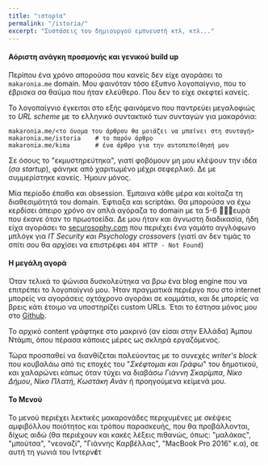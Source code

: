 ```yaml
---
title: "ιστορία"
permalink: "/istoria/"
excerpt: "Συστάσεις του δημιουργού εμπνευστή κτλ, κτλ..."
---
```


#### Αόριστη ανάγκη προσμονής και γενικού build up

Περίπου ένα χρόνο απορούσα που κανείς δεν είχε αγοράσει το `makaronia.me` domain. Μου φαινόταν τόσο έξυπνο λογοπαίγνιο, που το έβρισκα σα θαύμα που ήταν ελεύθερο. Που δεν το είχε σκεφτεί κανείς.

Το λογοπαίγνιο έγκειται στο εξής φαινόμενο που παντρεύει μεγαλοφιώς το *URL scheme* με το ελληνικό συντακτικό των συνταγών για μακαρόνια:

```
makaronia.me/<το όνομα του άρθρου θα μοιάζει να μπαίνει στη συνταγή>
makaronia.me/istoria	# το παρόν άρθρο
makaronia.me/kima		# ένα άρθρο για την αυτοπεποίθησή μου
```

Σε όσους το "εκμυστηρεύτηκα", γιατί φοβόμουν μη μου κλέψουν την ιδέα (*σα startup*), φάνηκε από χαριτωμένο μέχρι σεφερλικό. Δε με συμμερίστηκε κανείς. Ήμουν μόνος.

Μία περίοδο έπαθα και obsession. Έμπαινα κάθε μέρα και κοίταζα τη διαθεσιμότητά του domain. Έφτιαξα και scriptάκι. Θα μπορούσα να έχω κερδίσει άπειρο χρόνο αν απλά αγόραζα το domain με τα 5-6 ευρά που έκανε όταν το πρωοτοείδα. Δε μου ήταν και άγνωστη διαδικασία, ήδη είχα αγοράσει το [securosophy.com](https://securosophy.com) που περιέχει ένα γαμάτο αγγλόφωνο μπλόγκ για *IT Security και Psychology crossovers* (γιατί αν δεν τιμάς το σπίτι σου θα αρχίσει να επιστρέφει `404 HTTP - Not Found`) 

#### Η μεγάλη αγορά

Όταν τελικά το ψώνισα δυσκολεύτηκα να βρω ένα blog engine που να επιτρέπει το λογοπαίγνιό μου. Ήταν πραγματικά περιέργο που στο internet μπορείς να αγοράσεις οχτάχρονο αγοράκι σε κομμάτια, και δε μπορείς να βρεις κάτι έτοιμο να υποστηρίζει custom URLs. Έτσι το έστησα μόνος μου στο [Github](https://github.com/makaroniame/makaroniame.github.io).

Το αρχικό content γράφτηκε στο μακρινό (αν είσαι στην Ελλάδα) Άμπου Ντάμπι, όπου πέρασα κάποιες μέρες ως σκληρά εργαζόμενος.

Τώρα προσπαθεί να διανθίζεται παλεύοντας με το συνεχές *writer's block* που κουβαλάω από τις εποχές του "*Σκέφτομαι και Γράφω*" του δημοτικού, και χαλαρώνει κάπως όταν τύχει να διαβάσω *Γιάννη Σκαρίμπα*, *Νίκο Δήμου*, *Νίκο Πλατή*, *Κωστάκη Ανάν* ή προηγούμενα κείμενά μου.

#### Το Μενού
Το μενού περιέχει λεκτικές μακαρονάδες περιχυμένες με σκέψεις αμφιβόλλου ποιότητος και τρόπου παρασκευής, που θα προβάλλονται, δίχως αιδώ (θα περιέχουν και κακές λέξεις πιθανώς, όπως: "μαλάκας", "μπούτσα", "νεοναζί", "Γιάννης Καρβέλλας", "MacBook Pro 2016" κ.α), σε αυτή τη γωνιά του Ιντερν**έ**τ